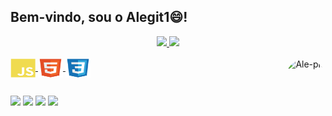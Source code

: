 ## Bem-vindo, sou o Alegit1😄!
<div align="center">
  <a href="https://github.com/Alegit1">
  <img height="180em" src="https://github-readme-stats.vercel.app/api?username=Alegit1&show_icons=true&theme=dark&include_all_commits=true&count_private=true"/>
  <img height="180em" src="https://github-readme-stats.vercel.app/api/top-langs/?username=Alegit1&layout=compact&langs_count=7&theme=dark"/>
</div>
<div style="display: inline_block"><br>
  <img align="center" alt="Ale-Js" height="30" width="40" src="https://raw.githubusercontent.com/devicons/devicon/master/icons/javascript/javascript-plain.svg">
  <img align="center" alt="Ale-HTML" height="30" width="40" src="https://raw.githubusercontent.com/devicons/devicon/master/icons/html5/html5-original.svg">
  <img align="center" alt="Ale-CSS" height="30" width="40" src="https://raw.githubusercontent.com/devicons/devicon/master/icons/css3/css3-original.svg">
  <img align="right" alt="Ale-pic" height="150" style="border-radius:50px;" src="https://media2.giphy.com/media/WwD1i0nTbY23hvfp21/giphy.webp?cid=ecf05e47l72q9w52x2t8lp5edc94ppba1twnfmv327b8l2bs&rid=giphy.webp&ct=s">
</div>
  
  ##
 
<div> 
  <a href="https://www.instagram.com/aledornelles_/" target="_blank"><img src="https://img.shields.io/badge/-Instagram-%23E4405F?style=for-the-badge&logo=instagram&logoColor=white" target="_blank"></a>
 	<a href="https://www.twitch.tv/alegit1" target="_blank"><img src="https://img.shields.io/badge/Twitch-9146FF?style=for-the-badge&logo=twitch&logoColor=white" target="_blank"></a>
  <a href = "mailto:adornelles28@gmail.com"><img src="https://img.shields.io/badge/-Gmail-%23333?style=for-the-badge&logo=gmail&logoColor=white" 
target="_blank"></a>
  <a href="https://www.linkedin.com/in/alessandro-dornelles-b26207197/" target="_blank"><img src="https://img.shields.io/badge/-LinkedIn-%230077B5?style=for-the-badge&logo=linkedin&logoColor=white" 
target="_blank"></a>
 
</div>

